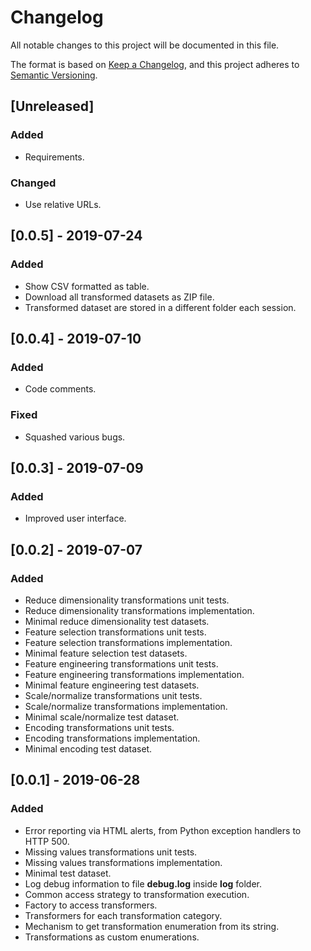 # Changelog

All notable changes to this project will be documented in this file.

The format is based on [Keep a Changelog](https://keepachangelog.com/en/1.0.0/),
and this project adheres to [Semantic Versioning](https://semver.org/spec/v2.0.0.html).

## [Unreleased]

### Added

- Requirements.

### Changed

- Use relative URLs.

## [0.0.5] - 2019-07-24

### Added

- Show CSV formatted as table.
- Download all transformed datasets as ZIP file.
- Transformed dataset are stored in a different folder each session.

## [0.0.4] - 2019-07-10

### Added

- Code comments.

### Fixed

- Squashed various bugs.

## [0.0.3] - 2019-07-09

### Added

- Improved user interface.

## [0.0.2] - 2019-07-07

### Added

- Reduce dimensionality transformations unit tests.
- Reduce dimensionality transformations implementation.
- Minimal reduce dimensionality test datasets.
- Feature selection transformations unit tests.
- Feature selection transformations implementation.
- Minimal feature selection test datasets.
- Feature engineering transformations unit tests.
- Feature engineering transformations implementation.
- Minimal feature engineering test datasets.
- Scale/normalize transformations unit tests.
- Scale/normalize transformations implementation.
- Minimal scale/normalize test dataset.
- Encoding transformations unit tests.
- Encoding transformations implementation.
- Minimal encoding test dataset.

## [0.0.1] - 2019-06-28

### Added

- Error reporting via HTML alerts, from Python exception handlers to HTTP 500.
- Missing values transformations unit tests.
- Missing values transformations implementation.
- Minimal test dataset.
- Log debug information to file **debug.log** inside **log** folder.
- Common access strategy to transformation execution.
- Factory to access transformers.
- Transformers for each transformation category.
- Mechanism to get transformation enumeration from its string.
- Transformations as custom enumerations.
